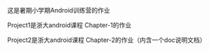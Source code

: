 这是暑期小学期Android训练营的作业

Project1是浙大android课程 Chapter-1的作业

Project2是浙大android课程 Chapter-2的作业（内含一个doc说明文档）
